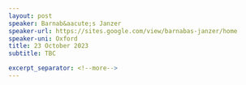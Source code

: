 ```yaml
---
layout: post
speaker: Barnab&aacute;s Janzer
speaker-url: https://sites.google.com/view/barnabas-janzer/home
speaker-uni: Oxford
title: 23 October 2023
subtitle: TBC

excerpt_separator: <!--more-->
---
```





<!--more-->
